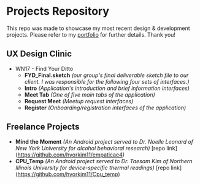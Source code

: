 # Projects Repository
This repo was made to showcase my most recent design & development projects. Please refer to my [portfolio](https://hyorkim11.github.io/) for further details. Thank you!

## UX Design Clinic
  * WN17 - Find Your Ditto
    * **FYD_Final.sketch** _(our group's final deliverable sketch file to our client. I was responsible for the following four sets of interfaces.)_
    * **Intro** _(Application's introduction and brief information interfaces)_
    * **Meet Tab** _(One of five main tabs of the application)_
    * **Request Meet** _(Meetup request interfaces)_
    * **Register** _(Onboarding/registration interfaces of the application)_

## Freelance Projects
  * **Mind the Moment** _(An Android project served to Dr. Noelle Leonard of New York University for alcohol behavioral research)_ [repo link] (https://github.com/hyorkim11/empaticae4)
  * **CPU_Temp** _(An Android project served to Dr. Taesam Kim of Northern Illinois University for device-specific thermal readings)_ [repo link] (https://github.com/hyorkim11/Cpu_temp)
